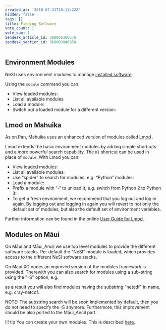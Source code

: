 ```yaml
---
created_at: '2018-07-31T10:13:22Z'
hidden: false
tags: []
title: Finding Software
vote_count: 1
vote_sum: 1
zendesk_article_id: 360000360576
zendesk_section_id: 360000040056
---
```


## Environment Modules

NeSI uses environment modules to manage [installed
software](https://support.nesi.org.nz/hc/articles/360000170355).

Using the `module` command you can:

- View loaded modules:
- List all available modules
- Load a module:
- Switch out a loaded module for a different version:

## Lmod on Mahuika

As on Pan, Mahuika uses an enhanced version of modules called
[Lmod](https://lmod.readthedocs.io/en/latest/010_user.html) .

Lmod extends the basic environment modules by adding simple shortcuts
and a more powerful search capability. The `ml` shortcut can be used in
place of `module`. With Lmod you can:

- View loaded modules:
- List all available modules:
- Use “spider” to search for modules, e.g. “Python” modules:
- Load a module:
- Prefix a module with “-“ to unload it, e.g. switch from Python 2 to
  Python 3:
- To get a fresh environment, we recommend that you log out and log in
    again. By logging out and logging in again you will revert to not
    only the default set of modules, but also the default set of
    environment variables.

Further information can be found in the online [User Guide for
Lmod](https://lmod.readthedocs.io/en/latest/010_user.html).

## Modules on Māui

On Māui and Māui\_Ancil we use top level modules to provide the
different software stacks. Per default the "NeSI" module is loaded,
which provides access to the different NeSI software stacks.

On Māui XC nodes an improved version of the modules framework is
provided. Therewith you can also search for modules using a sub-string
using the "-S" option, e.g.

as a result you will also find modules having the substring "netcdf" in
name, e.g. cray-netcdf.

NOTE: The substring search will be soon implemented by default, then you
do not need to specify the -S anymore. Furthermore, this improvement
should be also ported to the Māui\_Ancil part.

!!! tip
    You can create your own modules. This is described
    [here](../../Scientific_Computing/HPC_Software_Environment/Installing_Third_Party_applications.md).